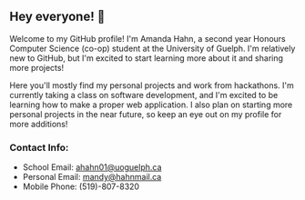## Hey everyone! 👋

Welcome to my GitHub profile! I'm Amanda Hahn, a second year Honours Computer Science (co-op) student at the University of Guelph. I'm relatively new to GitHub, but I'm excited to start learning more about it and sharing more projects! 

Here you'll mostly find my personal projects and work from hackathons. I'm currently taking a class on software development, and I'm excited to be learning how to make a proper web application. I also plan on starting more personal projects in the near future, so keep an eye out on my profile for more additions! 

### Contact Info:
- School Email: ahahn01@uoguelph.ca
- Personal Email: mandy@hahnmail.ca
- Mobile Phone: (519)-807-8320

<!--
**mandyHahn/mandyHahn** is a ✨ _special_ ✨ repository because its `README.md` (this file) appears on your GitHub profile.

Here are some ideas to get you started:

- 🔭 I’m currently working on ...
- 🌱 I’m currently learning ...
- 👯 I’m looking to collaborate on ...
- 🤔 I’m looking for help with ...
- 💬 Ask me about ...
- 📫 How to reach me: ...
- 😄 Pronouns: ...
- ⚡ Fun fact: ...
-->
